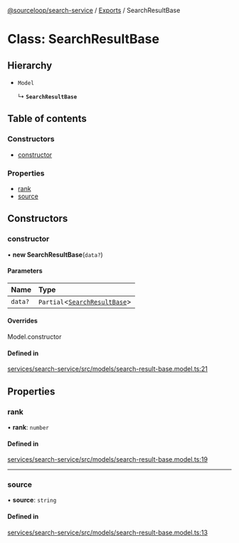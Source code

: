 [@sourceloop/search-service](../README.md) / [Exports](../modules.md) / SearchResultBase

# Class: SearchResultBase

## Hierarchy

- `Model`

  ↳ **`SearchResultBase`**

## Table of contents

### Constructors

- [constructor](SearchResultBase.md#constructor)

### Properties

- [rank](SearchResultBase.md#rank)
- [source](SearchResultBase.md#source)

## Constructors

### constructor

• **new SearchResultBase**(`data?`)

#### Parameters

| Name | Type |
| :------ | :------ |
| `data?` | `Partial`<[`SearchResultBase`](SearchResultBase.md)\> |

#### Overrides

Model.constructor

#### Defined in

[services/search-service/src/models/search-result-base.model.ts:21](https://github.com/sourcefuse/loopback4-microservice-catalog/blob/6c16af104/services/search-service/src/models/search-result-base.model.ts#L21)

## Properties

### rank

• **rank**: `number`

#### Defined in

[services/search-service/src/models/search-result-base.model.ts:19](https://github.com/sourcefuse/loopback4-microservice-catalog/blob/6c16af104/services/search-service/src/models/search-result-base.model.ts#L19)

___

### source

• **source**: `string`

#### Defined in

[services/search-service/src/models/search-result-base.model.ts:13](https://github.com/sourcefuse/loopback4-microservice-catalog/blob/6c16af104/services/search-service/src/models/search-result-base.model.ts#L13)
